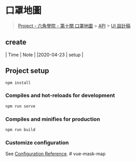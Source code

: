 # 口罩地圖

> [Project - 六角學院 - 第十關 口罩地圖](https://challenge.thef2e.com/news/21?fbclid=IwAR1VrDkdBks28JFbWDq2HTWnNFQkZlM8BIVreIAXftKvYkSXv6C-2kDywSk) > [API](https://raw.githubusercontent.com/kiang/pharmacies/master/json/points.json) > [UI 設計稿](https://challenge.thef2e.com/works/uiux?stage=10&orderBy=created_at&sort=desc)

## create

| Time | Note |
|2020-04-23 | setup |

## Project setup

```
npm install
```

### Compiles and hot-reloads for development

```
npm run serve
```

### Compiles and minifies for production

```
npm run build
```

### Customize configuration

See [Configuration Reference](https://cli.vuejs.org/config/).
#   v u e - m a s k - m a p 
 
 
